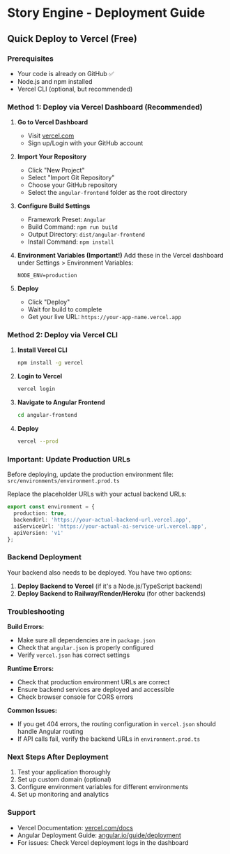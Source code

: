 # Story Engine - Deployment Guide

## Quick Deploy to Vercel (Free)

### Prerequisites
- Your code is already on GitHub ✅
- Node.js and npm installed
- Vercel CLI (optional, but recommended)

### Method 1: Deploy via Vercel Dashboard (Recommended)

1. **Go to Vercel Dashboard**
   - Visit [vercel.com](https://vercel.com)
   - Sign up/Login with your GitHub account

2. **Import Your Repository**
   - Click "New Project"
   - Select "Import Git Repository"
   - Choose your GitHub repository
   - Select the `angular-frontend` folder as the root directory

3. **Configure Build Settings**
   - Framework Preset: `Angular`
   - Build Command: `npm run build`
   - Output Directory: `dist/angular-frontend`
   - Install Command: `npm install`

4. **Environment Variables (Important!)**
   Add these in the Vercel dashboard under Settings > Environment Variables:
   ```
   NODE_ENV=production
   ```

5. **Deploy**
   - Click "Deploy"
   - Wait for build to complete
   - Get your live URL: `https://your-app-name.vercel.app`

### Method 2: Deploy via Vercel CLI

1. **Install Vercel CLI**
   ```bash
   npm install -g vercel
   ```

2. **Login to Vercel**
   ```bash
   vercel login
   ```

3. **Navigate to Angular Frontend**
   ```bash
   cd angular-frontend
   ```

4. **Deploy**
   ```bash
   vercel --prod
   ```

### Important: Update Production URLs

Before deploying, update the production environment file:
`src/environments/environment.prod.ts`

Replace the placeholder URLs with your actual backend URLs:
```typescript
export const environment = {
  production: true,
  backendUrl: 'https://your-actual-backend-url.vercel.app',
  aiServiceUrl: 'https://your-actual-ai-service-url.vercel.app',
  apiVersion: 'v1'
};
```

### Backend Deployment

Your backend also needs to be deployed. You have two options:

1. **Deploy Backend to Vercel** (if it's a Node.js/TypeScript backend)
2. **Deploy Backend to Railway/Render/Heroku** (for other backends)

### Troubleshooting

**Build Errors:**
- Make sure all dependencies are in `package.json`
- Check that `angular.json` is properly configured
- Verify `vercel.json` has correct settings

**Runtime Errors:**
- Check that production environment URLs are correct
- Ensure backend services are deployed and accessible
- Check browser console for CORS errors

**Common Issues:**
- If you get 404 errors, the routing configuration in `vercel.json` should handle Angular routing
- If API calls fail, verify the backend URLs in `environment.prod.ts`

### Next Steps After Deployment

1. Test your application thoroughly
2. Set up custom domain (optional)
3. Configure environment variables for different environments
4. Set up monitoring and analytics

### Support
- Vercel Documentation: [vercel.com/docs](https://vercel.com/docs)
- Angular Deployment Guide: [angular.io/guide/deployment](https://angular.io/guide/deployment)
- For issues: Check Vercel deployment logs in the dashboard
